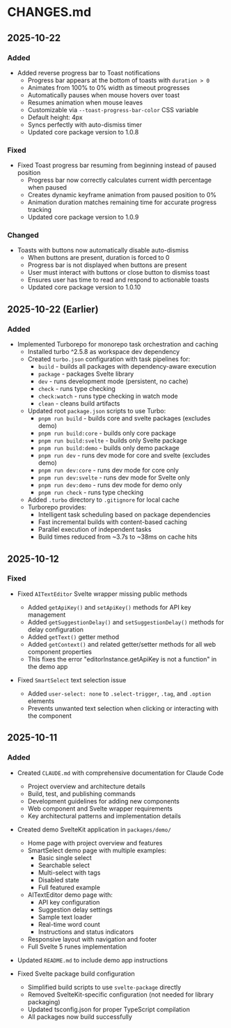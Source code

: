# CHANGES.md

## 2025-10-22

### Added
- Added reverse progress bar to Toast notifications
  - Progress bar appears at the bottom of toasts with `duration > 0`
  - Animates from 100% to 0% width as timeout progresses
  - Automatically pauses when mouse hovers over toast
  - Resumes animation when mouse leaves
  - Customizable via `--toast-progress-bar-color` CSS variable
  - Default height: 4px
  - Syncs perfectly with auto-dismiss timer
  - Updated core package version to 1.0.8

### Fixed
- Fixed Toast progress bar resuming from beginning instead of paused position
  - Progress bar now correctly calculates current width percentage when paused
  - Creates dynamic keyframe animation from paused position to 0%
  - Animation duration matches remaining time for accurate progress tracking
  - Updated core package version to 1.0.9

### Changed
- Toasts with buttons now automatically disable auto-dismiss
  - When buttons are present, duration is forced to 0
  - Progress bar is not displayed when buttons are present
  - User must interact with buttons or close button to dismiss toast
  - Ensures user has time to read and respond to actionable toasts
  - Updated core package version to 1.0.10

## 2025-10-22 (Earlier)

### Added
- Implemented Turborepo for monorepo task orchestration and caching
  - Installed turbo ^2.5.8 as workspace dev dependency
  - Created `turbo.json` configuration with task pipelines for:
    - `build` - builds all packages with dependency-aware execution
    - `package` - packages Svelte library
    - `dev` - runs development mode (persistent, no cache)
    - `check` - runs type checking
    - `check:watch` - runs type checking in watch mode
    - `clean` - cleans build artifacts
  - Updated root `package.json` scripts to use Turbo:
    - `pnpm run build` - builds core and svelte packages (excludes demo)
    - `pnpm run build:core` - builds only core package
    - `pnpm run build:svelte` - builds only Svelte package
    - `pnpm run build:demo` - builds only demo package
    - `pnpm run dev` - runs dev mode for core and svelte (excludes demo)
    - `pnpm run dev:core` - runs dev mode for core only
    - `pnpm run dev:svelte` - runs dev mode for Svelte only
    - `pnpm run dev:demo` - runs dev mode for demo only
    - `pnpm run check` - runs type checking
  - Added `.turbo` directory to `.gitignore` for local cache
  - Turborepo provides:
    - Intelligent task scheduling based on package dependencies
    - Fast incremental builds with content-based caching
    - Parallel execution of independent tasks
    - Build times reduced from ~3.7s to ~38ms on cache hits

## 2025-10-12

### Fixed
- Fixed `AITextEditor` Svelte wrapper missing public methods
  - Added `getApiKey()` and `setApiKey()` methods for API key management
  - Added `getSuggestionDelay()` and `setSuggestionDelay()` methods for delay configuration
  - Added `getText()` getter method
  - Added `getContext()` and related getter/setter methods for all web component properties
  - This fixes the error "editorInstance.getApiKey is not a function" in the demo app

- Fixed `SmartSelect` text selection issue
  - Added `user-select: none` to `.select-trigger`, `.tag`, and `.option` elements
  - Prevents unwanted text selection when clicking or interacting with the component

## 2025-10-11

### Added
- Created `CLAUDE.md` with comprehensive documentation for Claude Code
  - Project overview and architecture details
  - Build, test, and publishing commands
  - Development guidelines for adding new components
  - Web component and Svelte wrapper requirements
  - Key architectural patterns and implementation details

- Created demo SvelteKit application in `packages/demo/`
  - Home page with project overview and features
  - SmartSelect demo page with multiple examples:
    - Basic single select
    - Searchable select
    - Multi-select with tags
    - Disabled state
    - Full featured example
  - AITextEditor demo page with:
    - API key configuration
    - Suggestion delay settings
    - Sample text loader
    - Real-time word count
    - Instructions and status indicators
  - Responsive layout with navigation and footer
  - Full Svelte 5 runes implementation

- Updated `README.md` to include demo app instructions

- Fixed Svelte package build configuration
  - Simplified build scripts to use `svelte-package` directly
  - Removed SvelteKit-specific configuration (not needed for library packaging)
  - Updated tsconfig.json for proper TypeScript compilation
  - All packages now build successfully

